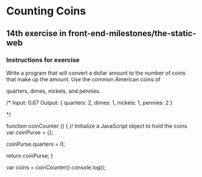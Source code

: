# Counting Coins

## 14th exercise in front-end-milestones/the-static-web

### Instructions for exercise


Write a program that will convert a dollar amount to the number of coins that make up the amount. Use the common American coins of 

quarters, dimes, nickels, and pennies.

/*
  Input: 0.67
  Output:
  {
    quarters: 2,
    dimes: 1,
    nickels: 1,
    pennies: 2
  }

*/

function coinCounter () {
  // Initialize a JavaScript object to hold the coins
  var coinPurse = {};

  coinPurse.quarters = 0;

  return coinPurse;
}

var coins = coinCounter()
console.log();